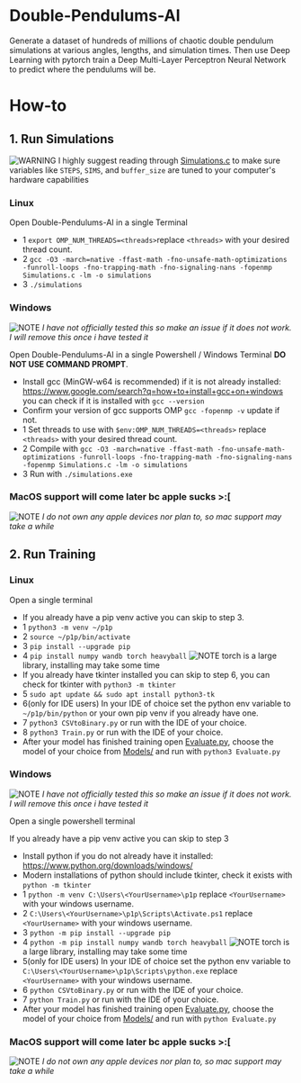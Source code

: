 # Double-Pendulums-AI
Generate a dataset of hundreds of millions of chaotic double pendulum simulations at various angles, lengths, and simulation times.
Then use Deep Learning with pytorch train a Deep Multi-Layer Perceptron Neural Network to predict where the pendulums will be.


# How-to

## 1. Run Simulations
![WARNING](https://img.shields.io/badge/WARNING:-red) I highly suggest reading through [Simulations.c](Simulations.c) to make sure variables like `STEPS`, `SIMS`, and `buffer_size` are tuned to your computer's hardware capabilities

  ### Linux
  Open Double-Pendulums-AI in a single Terminal
  - 1 `export OMP_NUM_THREADS=<threads>`replace `<threads>` with your desired thread count.
  - 2 `gcc -O3 -march=native -ffast-math -fno-unsafe-math-optimizations -funroll-loops -fno-trapping-math -fno-signaling-nans -fopenmp Simulations.c -lm -o simulations`
  - 3 `./simulations`
  
  ### Windows
  ![NOTE](https://img.shields.io/badge/NOTE:-orange) *I have not officially tested this so make an issue if it does not work. I will remove this once i have tested it*
  
  Open Double-Pendulums-AI in a single Powershell / Windows Terminal **DO NOT USE COMMAND PROMPT**.
  - Install gcc (MinGW-w64 is recommended) if it is not already installed: https://www.google.com/search?q=how+to+install+gcc+on+windows you can check if it is installed with `gcc --version`
  - Confirm your version of gcc supports OMP `gcc -fopenmp -v` update if not.
  - 1 Set threads to use with `$env:OMP_NUM_THREADS=<threads>` replace `<threads>` with your desired thread count.
  - 2 Compile with `gcc -O3 -march=native -ffast-math -fno-unsafe-math-optimizations -funroll-loops -fno-trapping-math -fno-signaling-nans -fopenmp Simulations.c -lm -o simulations`
  - 3 Run with `./simulations.exe`
  
  
  ### MacOS support will come later bc apple sucks >:[
  ![NOTE](https://img.shields.io/badge/NOTE:-orange) *I do not own any apple devices nor plan to, so mac support may take a while*

## 2. Run Training

  ### Linux
  Open a single terminal
  
  - If you already have a pip venv active you can skip to step 3.
  - 1 `python3 -m venv ~/p1p`
  - 2 `source ~/p1p/bin/activate`
  - 3 `pip install --upgrade pip`
  - 4 `pip install numpy wandb torch heavyball`  ![NOTE](https://img.shields.io/badge/NOTE:-orange) torch is a large library, installing may take some time
  - If you already have tkinter installed you can skip to step 6, you can check for tkinter with `python3 -m tkinter`
  - 5 `sudo apt update && sudo apt install python3-tk` 
  - 6(only for IDE users) In your IDE of choice set the python env variable to `~/p1p/bin/python` or your own pip venv if you already have one.
  - 7 `python3 CSVtoBinary.py` or run with the IDE of your choice.
  - 8 `python3 Train.py` or run with the IDE of your choice.
  - After your model has finished training open [Evaluate.py](Evaluate.py), choose the model of your choice from [Models/](Models/) and run with `python3 Evaluate.py`
  
  ### Windows
  ![NOTE](https://img.shields.io/badge/NOTE:-orange) *I have not officially tested this so make an issue if it does not work. I will remove this once i have tested it*
  
  Open a single powershell terminal
  
  If you already have a pip venv active you can skip to step 3
  - Install python if you do not already have it installed: https://www.python.org/downloads/windows/
  - Modern installations of python should include tkinter, check it exists with `python -m tkinter`
  - 1 `python -m venv C:\Users\<YourUsername>\p1p` replace `<YourUsername>` with your windows username.
  - 2 `C:\Users\<YourUsername>\p1p\Scripts\Activate.ps1` replace `<YourUsername>` with your windows username.
  - 3 `python -m pip install --upgrade pip`
  - 4 `python -m pip install numpy wandb torch heavyball`  ![NOTE](https://img.shields.io/badge/NOTE:-orange) torch is a large library, installing may take some time
  - 5(only for IDE users) In your IDE of choice set the python env variable to `C:\Users\<YourUsername>\p1p\Scripts\python.exe` replace `<YourUsername>` with your windows username.
  - 6 `python CSVtoBinary.py` or run with the IDE of your choice.
  - 7 `python Train.py` or run with the IDE of your choice.
  - After your model has finished training open [Evaluate.py](Evaluate.py), choose the model of your choice from [Models/](Models/) and run with `python Evaluate.py`
  
  ### MacOS support will come later bc apple sucks >:[
  ![NOTE](https://img.shields.io/badge/NOTE:-orange) *I do not own any apple devices nor plan to, so mac support may take a while*
